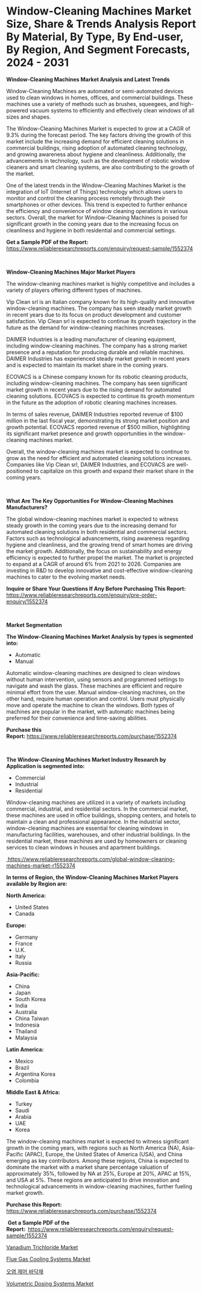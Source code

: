 <p><h1>Window-Cleaning Machines Market Size, Share & Trends Analysis Report By Material, By Type, By End-user, By Region, And Segment Forecasts, 2024 - 2031</h1></p><p><strong>Window-Cleaning Machines Market Analysis and Latest Trends</strong></p>
<p><p>Window-Cleaning Machines are automated or semi-automated devices used to clean windows in homes, offices, and commercial buildings. These machines use a variety of methods such as brushes, squeegees, and high-powered vacuum systems to efficiently and effectively clean windows of all sizes and shapes.</p><p>The Window-Cleaning Machines Market is expected to grow at a CAGR of 9.3% during the forecast period. The key factors driving the growth of this market include the increasing demand for efficient cleaning solutions in commercial buildings, rising adoption of automated cleaning technology, and growing awareness about hygiene and cleanliness. Additionally, the advancements in technology, such as the development of robotic window cleaners and smart cleaning systems, are also contributing to the growth of the market.</p><p>One of the latest trends in the Window-Cleaning Machines Market is the integration of IoT (Internet of Things) technology which allows users to monitor and control the cleaning process remotely through their smartphones or other devices. This trend is expected to further enhance the efficiency and convenience of window cleaning operations in various sectors. Overall, the market for Window-Cleaning Machines is poised for significant growth in the coming years due to the increasing focus on cleanliness and hygiene in both residential and commercial settings.</p></p>
<p><strong>Get a Sample PDF of the Report:&nbsp;</strong> <a href="https://www.reliableresearchreports.com/enquiry/request-sample/1552374">https://www.reliableresearchreports.com/enquiry/request-sample/1552374</a></p>
<p>&nbsp;</p>
<p><strong>Window-Cleaning Machines Major Market Players</strong></p>
<p><p>The window-cleaning machines market is highly competitive and includes a variety of players offering different types of machines. </p><p>Vip Clean srl is an Italian company known for its high-quality and innovative window-cleaning machines. The company has seen steady market growth in recent years due to its focus on product development and customer satisfaction. Vip Clean srl is expected to continue its growth trajectory in the future as the demand for window-cleaning machines increases.</p><p>DAIMER Industries is a leading manufacturer of cleaning equipment, including window-cleaning machines. The company has a strong market presence and a reputation for producing durable and reliable machines. DAIMER Industries has experienced steady market growth in recent years and is expected to maintain its market share in the coming years.</p><p>ECOVACS is a Chinese company known for its robotic cleaning products, including window-cleaning machines. The company has seen significant market growth in recent years due to the rising demand for automated cleaning solutions. ECOVACS is expected to continue its growth momentum in the future as the adoption of robotic cleaning machines increases.</p><p>In terms of sales revenue, DAIMER Industries reported revenue of $100 million in the last fiscal year, demonstrating its strong market position and growth potential. ECOVACS reported revenue of $500 million, highlighting its significant market presence and growth opportunities in the window-cleaning machines market.</p><p>Overall, the window-cleaning machines market is expected to continue to grow as the need for efficient and automated cleaning solutions increases. Companies like Vip Clean srl, DAIMER Industries, and ECOVACS are well-positioned to capitalize on this growth and expand their market share in the coming years.</p></p>
<p>&nbsp;</p>
<p><strong>What Are The Key Opportunities For Window-Cleaning Machines Manufacturers?</strong></p>
<p><p>The global window-cleaning machines market is expected to witness steady growth in the coming years due to the increasing demand for automated cleaning solutions in both residential and commercial sectors. Factors such as technological advancements, rising awareness regarding hygiene and cleanliness, and the growing trend of smart homes are driving the market growth. Additionally, the focus on sustainability and energy efficiency is expected to further propel the market. The market is projected to expand at a CAGR of around 6% from 2021 to 2026. Companies are investing in R&D to develop innovative and cost-effective window-cleaning machines to cater to the evolving market needs.</p></p>
<p><strong>Inquire or Share Your Questions If Any Before Purchasing This Report:</strong> <a href="https://www.reliableresearchreports.com/enquiry/pre-order-enquiry/1552374">https://www.reliableresearchreports.com/enquiry/pre-order-enquiry/1552374</a></p>
<p>&nbsp;</p>
<p><strong>Market Segmentation</strong></p>
<p><strong>The Window-Cleaning Machines Market Analysis by types is segmented into:</strong></p>
<p><ul><li>Automatic</li><li>Manual</li></ul></p>
<p><p>Automatic window-cleaning machines are designed to clean windows without human intervention, using sensors and programmed settings to navigate and wash the glass. These machines are efficient and require minimal effort from the user. Manual window-cleaning machines, on the other hand, require human operation and control. Users must physically move and operate the machine to clean the windows. Both types of machines are popular in the market, with automatic machines being preferred for their convenience and time-saving abilities.</p></p>
<p><strong>Purchase this Report:&nbsp;</strong><a href="https://www.reliableresearchreports.com/purchase/1552374">https://www.reliableresearchreports.com/purchase/1552374</a></p>
<p>&nbsp;</p>
<p><strong>The Window-Cleaning Machines Market Industry Research by Application is segmented into:</strong></p>
<p><ul><li>Commercial</li><li>Industrial</li><li>Residential</li></ul></p>
<p><p>Window-cleaning machines are utilized in a variety of markets including commercial, industrial, and residential sectors. In the commercial market, these machines are used in office buildings, shopping centers, and hotels to maintain a clean and professional appearance. In the industrial sector, window-cleaning machines are essential for cleaning windows in manufacturing facilities, warehouses, and other industrial buildings. In the residential market, these machines are used by homeowners or cleaning services to clean windows in houses and apartment buildings.</p></p>
<p><a href="https://www.reliableresearchreports.com/global-window-cleaning-machines-market-r1552374">&nbsp;https://www.reliableresearchreports.com/global-window-cleaning-machines-market-r1552374</a></p>
<p><strong>In terms of Region, the Window-Cleaning Machines Market Players available by Region are:</strong></p>
<p>
    <p> <strong> North America: </strong>
        <ul>
            <li>United States</li>
            <li>Canada</li>
        </ul>
        </p> 
    <p> <strong> Europe: </strong>
        <ul>
            <li>Germany</li>
            <li>France</li>
            <li>U.K.</li>
            <li>Italy</li>
            <li>Russia</li>
        </ul>
        </p> 
    <p> <strong> Asia-Pacific: </strong>
        <ul>
            <li>China</li>
            <li>Japan</li>
            <li>South Korea</li>
            <li>India</li>
            <li>Australia</li>
            <li>China Taiwan</li>
            <li>Indonesia</li>
            <li>Thailand</li>
            <li>Malaysia</li>
        </ul>
        </p> 
    <p> <strong> Latin America: </strong>
        <ul>
            <li>Mexico</li>
            <li>Brazil</li>
            <li>Argentina Korea</li>
            <li>Colombia</li>
        </ul>
        </p> 
    <p> <strong> Middle East & Africa: </strong>
        <ul>
            <li>Turkey</li>
            <li>Saudi</li>
            <li>Arabia</li>
            <li>UAE</li>
            <li>Korea</li>
        </ul>
    </p>
    </p>
<p><p>The window-cleaning machines market is expected to witness significant growth in the coming years, with regions such as North America (NA), Asia-Pacific (APAC), Europe, the United States of America (USA), and China emerging as key contributors. Among these regions, China is expected to dominate the market with a market share percentage valuation of approximately 35%, followed by NA at 25%, Europe at 20%, APAC at 15%, and USA at 5%. These regions are anticipated to drive innovation and technological advancements in window-cleaning machines, further fueling market growth.</p></p>
<p><strong>Purchase this Report: </strong><a href="https://www.reliableresearchreports.com/purchase/1552374">https://www.reliableresearchreports.com/purchase/1552374</a></p>
<p>&nbsp;<strong>Get a Sample PDF of the Report:&nbsp;&nbsp;</strong><a href="https://www.reliableresearchreports.com/enquiry/request-sample/1552374">https://www.reliableresearchreports.com/enquiry/request-sample/1552374</a></p>
<p><strong></strong></p>
<p><p><a href="https://issuu.com/reportprime-2/docs/vanadium-trichloride-market-size-2030.pptx">Vanadium Trichloride Market</a></p><p><a href="https://github.com/mabutironaldo/Market-Research-Report-List-4/blob/main/flue-gas-cooling-systems-market.md">Flue Gas Cooling Systems Market</a></p><p><a href="https://github.com/vdhdwjyp90142/Market-Research-Report-List-1/blob/main/987994236121.md">오염 제어 바닥재</a></p><p><a href="https://github.com/biheemgalvinlouises6hokrh3h/Market-Research-Report-List-2/blob/main/volumetric-dosing-systems-market.md">Volumetric Dosing Systems Market</a></p></p>